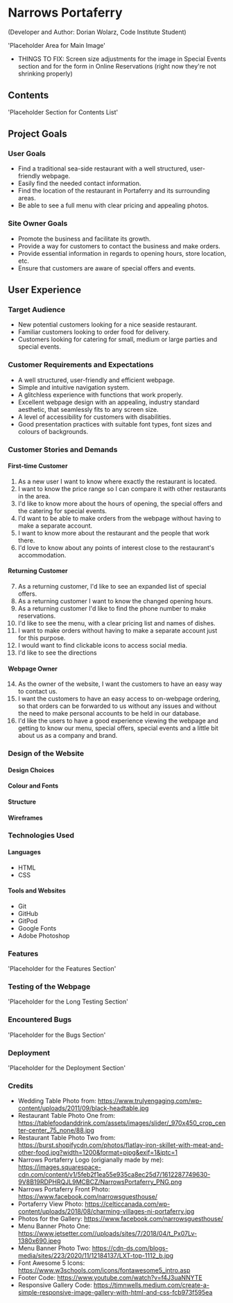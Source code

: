# Narrows Portaferry
(Developer and Author: Dorian Wolarz, Code Institute Student)

'Placeholder Area for Main Image'

* THINGS TO FIX: Screen size adjustments for the image in Special Events section and for the form
in Online Reservations (right now they're not shrinking properly)

## Contents

'Placeholder Section for Contents List'

## Project Goals

### User Goals

* Find a traditional sea-side restaurant with a well structured, user-friendly webpage.
* Easily find the needed contact information.
* Find the location of the restaurant in Portaferry and its surrounding areas.
* Be able to see a full menu with clear pricing and appealing photos.

### Site Owner Goals

* Promote the business and facilitate its growth.
* Provide a way for customers to contact the business and make orders.
* Provide essential information in regards to opening hours, store location, etc.
* Ensure that customers are aware of special offers and events.

## User Experience

### Target Audience

* New potential customers looking for a nice seaside restaurant.
* Familiar customers looking to order food for delivery.
* Customers looking for catering for small, medium or large parties and special events.

### Customer Requirements and Expectations

* A well structured, user-friendly and efficient webpage.
* Simple and intuitive navigation system.
* A glitchless experience with functions that work properly.
* Excellent webpage design with an appealing, industry standard aesthetic, that seamlessly fits to any screen size.
* A level of accessibility for customers with disabilities.
* Good presentation practices with suitable font types, font sizes and colours of backgrounds.

### Customer Stories and Demands

#### First-time Customer

1. As a new user I want to know where exactly the restaurant is located.
2. I want to know the price range so I can compare it with other restaurants in the area.
3. I'd like to know more about the hours of opening, the special offers and the catering for special events.
4. I'd want to be able to make orders from the webpage without having to make a separate account.
5. I want to know more about the restaurant and the people that work there.
6. I'd love to know about any points of interest close to the restaurant's accommodation.

#### Returning Customer

7. As a returning customer, I'd like to see an expanded list of special offers.
8. As a returning customer I want to know the changed opening hours.
9. As a returning customer I'd like to find the phone number to make reservations.
10. I'd like to see the menu, with a clear pricing list and names of dishes.
11. I want to make orders without having to make a separate account just for this purpose.
12. I would want to find clickable icons to access social media.
13. I'd like to see the directions

#### Webpage Owner

14. As the owner of the website, I want the customers to have an easy way to contact us.
15. I want the customers to have an easy access to on-webpage ordering, so that orders can be forwarded to us without any issues and without the need to make personal accounts to be held in our database.
16. I'd like the users to have a good experience viewing the webpage and getting to know our menu, special offers, special events and a little bit about us as a company and brand.

### Design of the Website

#### Design Choices

#### Colour and Fonts

#### Structure

#### Wireframes

### Technologies Used

#### Languages

* HTML
* CSS

#### Tools and Websites

* Git
* GitHub
* GitPod
* Google Fonts
* Adobe Photoshop

### Features

'Placeholder for the Features Section'

### Testing of the Webpage

'Placeholder for the Long Testing Section'

### Encountered Bugs

'Placeholder for the Bugs Section'

### Deployment

'Placeholder for the Deployment Section'

### Credits

* Wedding Table Photo from: https://www.trulyengaging.com/wp-content/uploads/2011/09/black-headtable.jpg
* Restaurant Table Photo One from: https://tablefoodanddrink.com/assets/images/slider/_970x450_crop_center-center_75_none/88.jpg
* Restaurant Table Photo Two from: https://burst.shopifycdn.com/photos/flatlay-iron-skillet-with-meat-and-other-food.jpg?width=1200&format=pjpg&exif=1&iptc=1
* Narrows Portaferry Logo (origianally made by me): https://images.squarespace-cdn.com/content/v1/5feb2f1ea55e935ca8ec25d7/1612287749630-9V8B19RDPHRQJL9MCBCZ/NarrowsPortaferry_PNG.png
* Narrows Portaferry Front Photo: https://www.facebook.com/narrowsguesthouse/
* Portaferry View Photo: https://celticcanada.com/wp-content/uploads/2018/08/charming-villages-ni-portaferry.jpg
* Photos for the Gallery: https://www.facebook.com/narrowsguesthouse/
* Menu Banner Photo One: https://www.jetsetter.com//uploads/sites/7/2018/04/t_Px07Lv-1380x690.jpeg
* Menu Banner Photo Two: https://cdn-ds.com/blogs-media/sites/223/2020/11/12184137/LXT-top-1112_b.jpg
* Font Awesome 5 Icons: https://www.w3schools.com/icons/fontawesome5_intro.asp
* Footer Code: https://www.youtube.com/watch?v=f4J3uaNNYTE
* Responsive Gallery Code: https://timnwells.medium.com/create-a-simple-responsive-image-gallery-with-html-and-css-fcb973f595ea